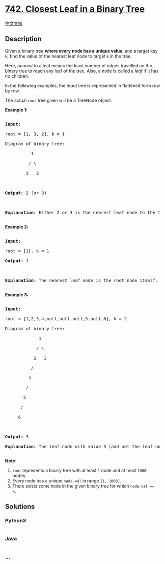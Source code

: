 # [742. Closest Leaf in a Binary Tree](https://leetcode.com/problems/closest-leaf-in-a-binary-tree)

[中文文档](/solution/0700-0799/0742.Closest%20Leaf%20in%20a%20Binary%20Tree/README.md)

## Description

<p>Given a binary tree <b>where every node has a unique value</b>, and a target key <code>k</code>, find the value of the nearest leaf node to target <code>k</code> in the tree.

</p><p>

Here, <i>nearest</i> to a leaf means the least number of edges travelled on the binary tree to reach any leaf of the tree.  Also, a node is called a <i>leaf</i> if it has no children.

</p><p>

In the following examples, the input tree is represented in flattened form row by row.

The actual <code>root</code> tree given will be a TreeNode object.

</p><p>

<b>Example 1:</b>

<pre>

<b>Input:</b>

root = [1, 3, 2], k = 1

Diagram of binary tree:

          1

         / \

        3   2



<b>Output:</b> 2 (or 3)



<b>Explanation:</b> Either 2 or 3 is the nearest leaf node to the target of 1.

</pre>

</p><p>

<b>Example 2:</b>

<pre>

<b>Input:</b>

root = [1], k = 1

<b>Output:</b> 1



<b>Explanation:</b> The nearest leaf node is the root node itself.

</pre>

</p>



<p>

<b>Example 3:</b>

<pre>

<b>Input:</b>

root = [1,2,3,4,null,null,null,5,null,6], k = 2

Diagram of binary tree:

             1

            / \

           2   3

          /

         4

        /

       5

      /

     6



<b>Output:</b> 3

<b>Explanation:</b> The leaf node with value 3 (and not the leaf node with value 6) is nearest to the node with value 2.

</pre>

</p>



<p><b>Note:</b><br>

<ol>

<li><code>root</code> represents a binary tree with at least <code>1</code> node and at most <code>1000</code> nodes.</li>

<li>Every node has a unique <code>node.val</code> in range <code>[1, 1000]</code>.</li>

<li>There exists some node in the given binary tree for which <code>node.val == k</code>.</li>

</ol>

</p>

## Solutions

<!-- tabs:start -->

### **Python3**

```python

```

### **Java**

```java

```

### **...**

```

```

<!-- tabs:end -->
